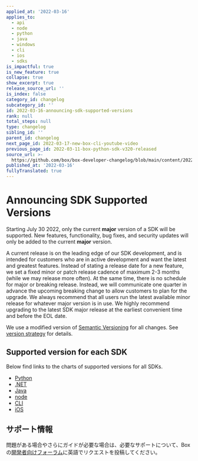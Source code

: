 ```yaml
---
applied_at: '2022-03-16'
applies_to:
  - api
  - node
  - python
  - java
  - windows
  - cli
  - ios
  - sdks
is_impactful: true
is_new_feature: true
collapse: true
show_excerpt: true
release_source_url: ''
is_index: false
category_id: changelog
subcategory_id: ''
id: 2022-03-16-announcing-sdk-supported-versions
rank: null
total_steps: null
type: changelog
sibling_id: ''
parent_id: changelog
next_page_id: 2022-03-17-new-box-cli-youtube-video
previous_page_id: 2022-03-11-box-python-sdk-v320-released
source_url: >-
  https://github.com/box/box-developer-changelog/blob/main/content/2022/03-16-announcing-sdk-supported-versions.md
published_at: '2022-03-16'
fullyTranslated: true
---
```

# Announcing SDK Supported Versions

Starting July 30 2022, only the current **major** version of a SDK will be supported. New features, functionality, bug fixes, and security updates will only be added to the current **major** version.

<!-- more -->

A current release is on the leading edge of our SDK development, and is intended for customers who are in active development and want the latest and greatest features. Instead of stating a release date for a new feature, we set a fixed minor or patch release cadence of maximum 2-3 months (while we may release more often). At the same time, there is no schedule for major or breaking release. Instead, we will communicate one quarter in advance the upcoming breaking change to allow customers to plan for the upgrade. We always recommend that all users run the latest available minor release for whatever major version is in use. We highly recommend upgrading to the latest SDK major release at the earliest convenient time and before the EOL date.

We use a modified version of [Semantic Versioning][2] for all changes. See [version strategy][3] for details.

## Supported version for each SDK

Below find links to the charts of supported versions for all SDKs.

* [Python][4]
* [.NET][5]
* [Java][6]
* [node][7]
* [CLI][8]
* [iOS][9]

## サポート情報

問題がある場合やさらにガイドが必要な場合は、必要なサポートについて、Boxの[開発者向けフォーラム][1]に英語でリクエストを投稿してください。

[1]: https://support.box.com/hc/en-us/community/topics/360001932973-Platform-and-Developer-Forum

[2]: https://semver.org/

[3]: https://github.com/box/box-windows-sdk-v2/blob/main/VERSIONS.md

[4]: https://github.com/box/box-python-sdk#version-schedule

[5]: https://github.com/box/box-windows-sdk-v2#supported-version

[6]: https://github.com/box/box-java-sdk#version-schedule

[7]: https://github.com/box/box-node-sdk#supported-version

[8]: https://github.com/box/boxcli#supported-version

[9]: https://github.com/box/box-ios-sdk#supported-version
